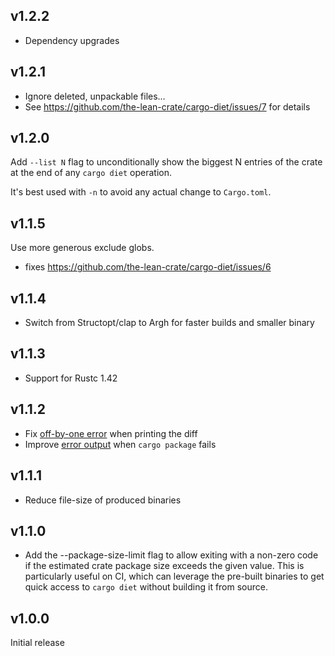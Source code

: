 ## v1.2.2 

- Dependency upgrades

## v1.2.1 

- Ignore deleted, unpackable files…
- See https://github.com/the-lean-crate/cargo-diet/issues/7 for details

## v1.2.0 

Add `--list N` flag to unconditionally show the biggest N entries of the crate at the end of any `cargo diet` operation.

It's best used with `-n` to avoid any actual change to `Cargo.toml`.

## v1.1.5 

Use more generous exclude globs.

* fixes https://github.com/the-lean-crate/cargo-diet/issues/6

## v1.1.4 

- Switch from Structopt/clap to Argh for faster builds and smaller binary

## v1.1.3 

- Support for Rustc 1.42

## v1.1.2

* Fix [off-by-one error](https://github.com/the-lean-crate/cargo-diet/issues/1) when printing the diff
* Improve [error output](https://github.com/the-lean-crate/cargo-diet/issues/2) when `cargo package` fails

## v1.1.1

* Reduce file-size of produced binaries

## v1.1.0

* Add the --package-size-limit flag to allow exiting with a non-zero code if the estimated
  crate package size exceeds the given value. This is particularly useful on CI, which can
  leverage the pre-built binaries to get quick access to `cargo diet` without building it
  from source.

## v1.0.0

Initial release

